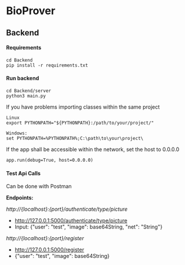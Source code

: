 # BioProver

## Backend

#### Requirements
```
cd Backend
pip install -r requirements.txt
```

#### Run backend
```
cd Backend/server
python3 main.py
```
If you have problems importing classes within the same project
```
Linux
export PYTHONPATH="${PYTHONPATH}:/path/to/your/project/"

Windows:
set PYTHONPATH=%PYTHONPATH%;C:\path\to\your\project\

```

If the app shall be accessible within the network, set the host to 0.0.0.0
```
app.run(debug=True, host=0.0.0.0)
```

#### Test Api Calls
Can be done with Postman

**Endpoints:**

*http://{localhost}:{port}/authenticate/type/picture*
- http://127.0.0.1:5000/authenticate/type/picture
- Input: {"user": "test", "image": base64String, "net": "String"}

*http://{localhost}:{port}/register*
- http://127.0.0.1:5000/register
- {"user": "test", "image": base64String}


